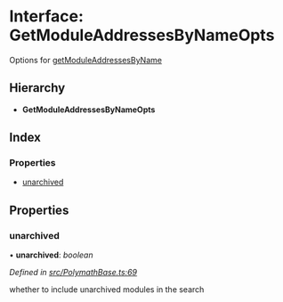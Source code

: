 # Interface: GetModuleAddressesByNameOpts

Options for [getModuleAddressesByName](../classes/_polymathbase_.polymathbase.md#getmoduleaddressesbyname)

## Hierarchy

* **GetModuleAddressesByNameOpts**

## Index

### Properties

* [unarchived](_polymathbase_.getmoduleaddressesbynameopts.md#unarchived)

## Properties

###  unarchived

• **unarchived**: *boolean*

*Defined in [src/PolymathBase.ts:69](https://github.com/PolymathNetwork/polymath-sdk/blob/454d285/src/PolymathBase.ts#L69)*

whether to include unarchived modules in the search
